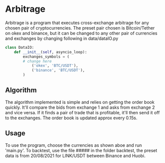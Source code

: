 # Arbitrage

Arbitrage is a program that executes cross-exchange arbitrage for any chosen pair of cryptocurrencies. The preset pair chosen is Bitcoin/Tether on okex and binance, but it can be changed to any other pair of currencies and exchanges by changing following in data/dataIO.py
```python
class DataIO:
    def __init__(self, asyncio_loop):
        exchanges_symbols = (
        # change here
            ('okex', 'BTC/USDT'),
            ('binance', 'BTC/USDT'),
        )
```
## Algorithm
The algorithm implemented is simple and relies on getting the order book quickly. It'll compare the bids from exchange 1 and asks from exchange 2 and vice versa. If it finds a pair of trade that is profitable, it'll then send it off to the exchanges. The order book is updated approx every 0.15s.
## Usage
To use the program, choose the currencies as shown aboe and run 'main.py'. To backtest, use the file ##### in the folder backtest, the preset data is from 20/08/2021 for LINK/USDT between Binance and Huobi.
